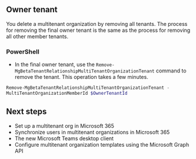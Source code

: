 ## Owner tenant

You delete a multitenant organization by removing all tenants. The process for removing the final owner tenant is the same as the process for removing all other member tenants.

### PowerShell

- In the final owner tenant, use the `Remove-MgBetaTenantRelationshipMultiTenantOrganizationTenant` command to remove the tenant. This operation takes a few minutes.

```PowerShell
Remove-MgBetaTenantRelationshipMultiTenantOrganizationTenant -
MultiTenantOrganizationMemberId $OwnerTenantId
```

## Next steps

- Set up a multitenant org in Microsoft 365
- Synchronize users in multitenant organizations in Microsoft 365
- The new Microsoft Teams desktop client
- Configure multitenant organization templates using the Microsoft Graph API